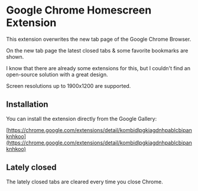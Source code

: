 # Google Chrome Homescreen Extension

This extension overwrites the new tab page of the Google Chrome Browser.

On the new tab page the latest closed tabs & some favorite bookmarks are shown.

I know that there are already some extensions for this, but I couldn't find an open-source solution with a great design.

Screen resolutions up to 1900x1200 are supported.


## Installation

You can install the extension directly from the Google Gallery:

[https://chrome.google.com/extensions/detail/kombidlpgkiagdnhpablcbipanknhkoo](https://chrome.google.com/extensions/detail/kombidlpgkiagdnhpablcbipanknhkoo)


## Lately closed

The lately closed tabs are cleared every time you close Chrome.
